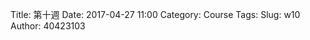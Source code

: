 Title: 第十週
Date: 2017-04-27 11:00
Category: Course
Tags: 
Slug: w10
Author: 40423103



<!-- PELICAN_END_SUMMARY -->

<!-- 導入 Brython 標準程式庫 -->
 
<script type="./../data/Brython-3.3.1/brython.js" src="./../data/Brython-3.3.1/brython_stdlib.js"></script>
 
<!-- 啟動 Brython -->
 
<script>
window.onload=function(){
brython(1);
}
</script>

 
 <!-- 以下實際利用  Brython 畫四連桿 trace point 路徑-->
 <canvas id="add" width="600" height="400"></canvas>
  
<script type="text/python3">
from browser import document as doc
from browser import html
import math
# 準備繪圖畫布
canvas = doc["add"]

import add

sum = add.add(1,2)

print("a+b=",sum)





